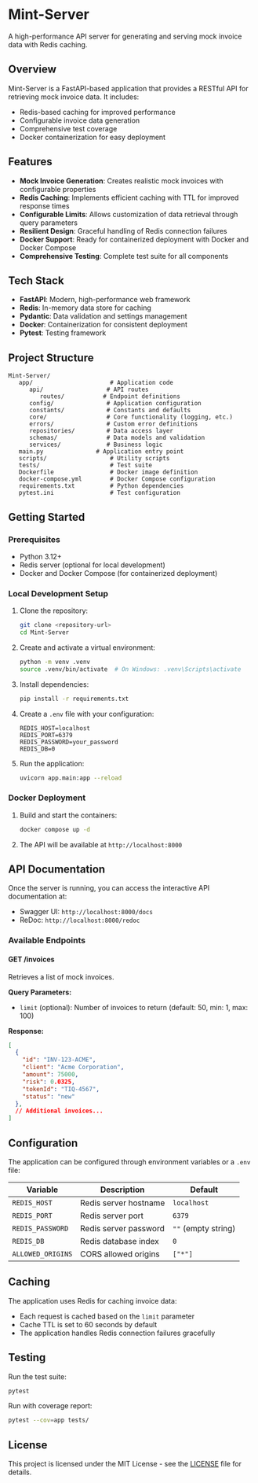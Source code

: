 # Mint-Server

A high-performance API server for generating and serving mock invoice data with Redis caching.

## Overview

Mint-Server is a FastAPI-based application that provides a RESTful API for retrieving mock invoice data. It includes:

- Redis-based caching for improved performance
- Configurable invoice data generation
- Comprehensive test coverage
- Docker containerization for easy deployment

## Features

- **Mock Invoice Generation**: Creates realistic mock invoices with configurable properties
- **Redis Caching**: Implements efficient caching with TTL for improved response times
- **Configurable Limits**: Allows customization of data retrieval through query parameters
- **Resilient Design**: Graceful handling of Redis connection failures
- **Docker Support**: Ready for containerized deployment with Docker and Docker Compose
- **Comprehensive Testing**: Complete test suite for all components

## Tech Stack

- **FastAPI**: Modern, high-performance web framework
- **Redis**: In-memory data store for caching
- **Pydantic**: Data validation and settings management
- **Docker**: Containerization for consistent deployment
- **Pytest**: Testing framework

## Project Structure

```
Mint-Server/
   app/                      # Application code
      api/                  # API routes
         routes/           # Endpoint definitions
      config/               # Application configuration
      constants/            # Constants and defaults
      core/                 # Core functionality (logging, etc.)
      errors/               # Custom error definitions
      repositories/         # Data access layer
      schemas/              # Data models and validation
      services/             # Business logic
   main.py               # Application entry point
   scripts/                  # Utility scripts
   tests/                    # Test suite
   Dockerfile                # Docker image definition
   docker-compose.yml        # Docker Compose configuration
   requirements.txt          # Python dependencies
   pytest.ini                # Test configuration
```

## Getting Started

### Prerequisites

- Python 3.12+
- Redis server (optional for local development)
- Docker and Docker Compose (for containerized deployment)

### Local Development Setup

1. Clone the repository:
   ```bash
   git clone <repository-url>
   cd Mint-Server
   ```

2. Create and activate a virtual environment:
   ```bash
   python -m venv .venv
   source .venv/bin/activate  # On Windows: .venv\Scripts\activate
   ```

3. Install dependencies:
   ```bash
   pip install -r requirements.txt
   ```

4. Create a `.env` file with your configuration:
   ```
   REDIS_HOST=localhost
   REDIS_PORT=6379
   REDIS_PASSWORD=your_password
   REDIS_DB=0
   ```

5. Run the application:
   ```bash
   uvicorn app.main:app --reload
   ```

### Docker Deployment

1. Build and start the containers:
   ```bash
   docker compose up -d
   ```

2. The API will be available at `http://localhost:8000`

## API Documentation

Once the server is running, you can access the interactive API documentation at:

- Swagger UI: `http://localhost:8000/docs`
- ReDoc: `http://localhost:8000/redoc`

### Available Endpoints

#### GET /invoices

Retrieves a list of mock invoices.

**Query Parameters:**
- `limit` (optional): Number of invoices to return (default: 50, min: 1, max: 100)

**Response:**
```json
[
  {
    "id": "INV-123-ACME",
    "client": "Acme Corporation",
    "amount": 75000,
    "risk": 0.0325,
    "tokenId": "TIQ-4567",
    "status": "new"
  },
  // Additional invoices...
]
```

## Configuration

The application can be configured through environment variables or a `.env` file:

| Variable | Description | Default |
|----------|-------------|---------|
| `REDIS_HOST` | Redis server hostname | `localhost` |
| `REDIS_PORT` | Redis server port | `6379` |
| `REDIS_PASSWORD` | Redis server password | `""` (empty string) |
| `REDIS_DB` | Redis database index | `0` |
| `ALLOWED_ORIGINS` | CORS allowed origins | `["*"]` |

## Caching

The application uses Redis for caching invoice data:

- Each request is cached based on the `limit` parameter
- Cache TTL is set to 60 seconds by default
- The application handles Redis connection failures gracefully

## Testing

Run the test suite:

```bash
pytest
```

Run with coverage report:

```bash
pytest --cov=app tests/
```

## License

This project is licensed under the MIT License - see the [LICENSE](LICENSE) file for details.